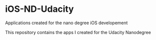 # iOS-ND-Udacity
Applications created for the nano degree iOS developement

This repository contains the apps I created for the Udacity Nanodegree
